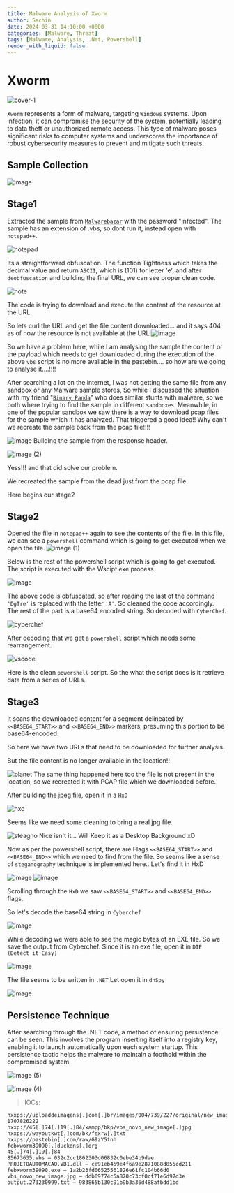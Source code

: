 ```yaml
---
title: Malware Analysis of Xworm
author: Sachin
date: 2024-03-31 14:10:00 +0800
categories: [Malware, Threat]
tags: [Malware, Analysis, .Net, Powershell]
render_with_liquid: false
---
```

# Xworm
![cover-1](https://github.com/sachinoliver/blog/assets/63084488/1a03948b-6266-439e-a7a8-a7fff9d6c65b)

`Xworm` represents a form of malware, targeting `Windows` systems. Upon infection, it can compromise the security of the system, potentially leading to data theft or unauthorized remote access. This type of malware poses significant risks to computer systems and underscores the importance of robust cybersecurity measures to prevent and mitigate such threats.


## Sample Collection
![image](https://github.com/sachinoliver/blog/assets/63084488/68595ca5-857c-4dd8-9069-bd6b03df63c8)

## Stage1
Extracted the sample from [`Malwarebazar`](https://bazaar.abuse.ch/sample/48abb729c4dd3419bbadd04d974a668d216d5513556d455bbd70dd3e2b723573/) with the password "infected".
The sample has an extension of .vbs, so dont run it, instead open with `notepad++`.

![notepad](https://github.com/sachinoliver/blog/assets/63084488/72f1f334-0195-4792-94fb-b3a54c266e6b)

Its a straightforward obfuscation. The function Tightness which takes the decimal value and return `ASCII`, which is (101) for letter 'e', and after `deobfuscation` and building the final URL, we can see proper clean code.

![note](https://github.com/sachinoliver/blog/assets/63084488/673c51f3-2e7d-42f7-814d-fb2ad66c12aa)


The code is trying to download and execute the content of the resource at the URL.

So lets curl the URL and get the file content downloaded... and it says 404 as of now the resource is not available at the URL
![image](https://github.com/sachinoliver/blog/assets/63084488/eaef3524-aa5c-4d0d-8051-32efe3f69e74)

So we have a problem here, while I am analysing the sample the content or the payload which needs to get downloaded during the execution of the above `vbs` script is no more available in the pastebin.... so how are we going to analyse it....!!!!

After searching a lot on the internet, I was not getting the same file from any sandbox or any Malware sample stores, So while I discussed the situation with my friend "[`Binary Panda`](https://binarypanda.me/)" who does similar stunts with malware, so we both where trying to find the sample in different `sandboxes`. Meanwhile, in one of the popular sandbox we saw there is a way to download pcap files for the sample which it has analyzed. That triggered a good idea!! Why can't we recreate the sample back from the pcap file!!!!

![image](https://github.com/sachinoliver/blog/assets/63084488/614384e7-3039-44f9-9d6d-5d9b9d08ec72)
Building the sample from the response header.

![image (2)](https://github.com/sachinoliver/blog/assets/63084488/df7787f8-4001-4246-bc22-1992a08b4060)

Yess!!! and that did solve our problem.

We recreated the sample from the dead just from the pcap file.  

Here begins our stage2 

## Stage2
Opened the file in `notepad++` again to see the contents of the file.
In this file, we can see a `powershell` command which is going to get executed when we open the file. 
![image (1)](https://github.com/sachinoliver/blog/assets/63084488/db485d6e-2e2a-40d3-902f-0740f05bdb90)

Below is the rest of the powershell script which is going to get executed. The script is executed with the Wscipt.exe process

![image](https://github.com/sachinoliver/blog/assets/63084488/a7c691a7-f6f1-4698-8899-8420ad36af96)


The above code is obfuscated, so after reading the last of the command `'DgTre'` is replaced with the letter `'A'`. So cleaned the code accordingly. The rest of the part is a base64 encoded string.
So decoded with `CyberChef`.

![cyberchef](https://github.com/sachinoliver/blog/assets/63084488/9b82b857-c80c-4cf4-b044-ed012c417cf7)


After decoding that we get a `powershell` script which needs some rearrangement.

![vscode](https://github.com/sachinoliver/blog/assets/63084488/f59fb93b-467c-4755-827e-fa6781a5b761)

Here is the clean `powershell` script.
So the what the script does is it retrieve data from a series of URLs. 

## Stage3

It scans the downloaded content for a segment delineated by `<<BASE64_START>>` and `<<BASE64_END>>` markers, presuming this portion to be base64-encoded. 

So here we have two URLs that need to be downloaded for further analysis.

But the file content is no longer available in the location!!
 
![planet](https://github.com/sachinoliver/blog/assets/63084488/3d893871-23ad-4ffd-91e7-cb3db6e0a86b)
The same thing happened here too the file is not present in the location, so we recreated it with PCAP file which we downloaded before.

After building the jpeg file, open it in a `HxD`

![hxd](https://github.com/sachinoliver/blog/assets/63084488/4e97ec10-2ce1-4d6c-83c1-1a12f830fce2) 



Seems like we need some cleaning to bring a real jpg file.

![steagno](https://github.com/sachinoliver/blog/assets/63084488/b6f6658c-c8fc-42aa-9792-67235a7da10c)
Nice isn't it...
Will Keep it as a Desktop Background xD


Now as per the powershell script, there are Flags `<<BASE64_START>>` and `<<BASE64_END>>` which we need to find from the file.
So seems like a sense of `steganography` technique is implemented here..
Let's find it in HxD 


![image](https://github.com/sachinoliver/blog/assets/63084488/941fe0e4-fbbb-4e29-b650-a056b1138efb)
![image](https://github.com/sachinoliver/blog/assets/63084488/80528826-d3dc-4d05-9d92-678d94b432bd)

Scrolling through the `HxD` we saw `<<BASE64_START>>` and `<<BASE64_END>>` flags.

So let's decode the base64 string in `Cyberchef`

![image](https://github.com/sachinoliver/blog/assets/63084488/4c581c2b-18bf-43cf-8e24-98abbda62d87)

While decoding we were able to see the magic bytes of an EXE file. So we save the output from Cyberchef.
Since it is an exe file, open it in `DIE (Detect it Easy)`

![image](https://github.com/sachinoliver/blog/assets/63084488/46b39a38-dbd1-4aba-a6bc-22aabfd5a477)

The file seems to be written in `.NET`
Let open it in `dnSpy`

![image](https://github.com/sachinoliver/blog/assets/63084488/08b1d7ae-23d5-499b-b1b4-dc5c2450314a)

## Persistence Technique
After searching through the .NET code, a method of ensuring persistence can be seen. This involves the program inserting itself into a registry key, enabling it to launch automatically upon each system startup. This persistence tactic helps the malware to maintain a foothold within the compromised system.

![image (5)](https://github.com/sachinoliver/blog/assets/63084488/fc45cf3b-b29f-4740-be87-84959f89599b)



![image (4)](https://github.com/sachinoliver/blog/assets/63084488/7633a68c-2ce0-422f-a965-9fada1ee13c7)



> IOCs:
```
hxxps://uploaddeimagens[.]com[.]br/images/004/739/227/original/new_image.jpg?1707826222
hxxp://45[.]74[.]19[.]84/xampp/bkp/vbs_novo_new_image[.]jpg
hxxps://wayoutkwt[.]com/bk/fexrw[.]txt
hxxps://pastebin[.]com/raw/G9zY5tnh
febxworm39090[.]duckdns[.]org
45[.]74[.]19[.]84
85673635.vbs — 032c2cc1862303d06832c0ebe34b9dae
PROJETOAUTOMACAO.VB1.dll — ce91eb459e4f6a9e2871088d855cd211
febxworm39090.exe — 1a2b23fd06525561826e61fc104b66d0
vbs_novo_new_image.jpg — ddb09774c5a870c73cf0cf71e6d97d3e
output.273230999.txt — 983865b130c91b9b3a36d488afbdd1bd
```
